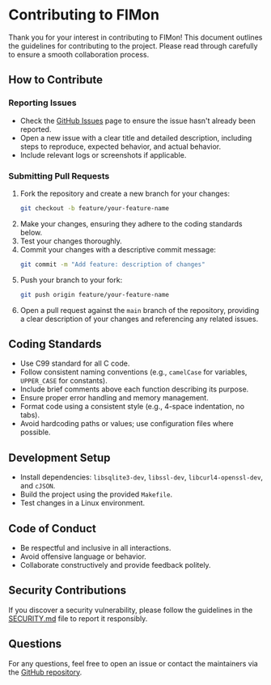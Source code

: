 # Contributing to FIMon

Thank you for your interest in contributing to FIMon! This document outlines the guidelines for contributing to the project. Please read through carefully to ensure a smooth collaboration process.

## How to Contribute

### Reporting Issues
- Check the [GitHub Issues](https://github.com/Sepehr0Day/FIMon/issues) page to ensure the issue hasn't already been reported.
- Open a new issue with a clear title and detailed description, including steps to reproduce, expected behavior, and actual behavior.
- Include relevant logs or screenshots if applicable.

### Submitting Pull Requests
1. Fork the repository and create a new branch for your changes:
   ```bash
   git checkout -b feature/your-feature-name
   ```
2. Make your changes, ensuring they adhere to the coding standards below.
3. Test your changes thoroughly.
4. Commit your changes with a descriptive commit message:
   ```bash
   git commit -m "Add feature: description of changes"
   ```
5. Push your branch to your fork:
   ```bash
   git push origin feature/your-feature-name
   ```
6. Open a pull request against the `main` branch of the repository, providing a clear description of your changes and referencing any related issues.

## Coding Standards
- Use C99 standard for all C code.
- Follow consistent naming conventions (e.g., `camelCase` for variables, `UPPER_CASE` for constants).
- Include brief comments above each function describing its purpose.
- Ensure proper error handling and memory management.
- Format code using a consistent style (e.g., 4-space indentation, no tabs).
- Avoid hardcoding paths or values; use configuration files where possible.

## Development Setup
- Install dependencies: `libsqlite3-dev`, `libssl-dev`, `libcurl4-openssl-dev`, and `cJSON`.
- Build the project using the provided `Makefile`.
- Test changes in a Linux environment.

## Code of Conduct
- Be respectful and inclusive in all interactions.
- Avoid offensive language or behavior.
- Collaborate constructively and provide feedback politely.

## Security Contributions
If you discover a security vulnerability, please follow the guidelines in the [SECURITY.md](SECURITY.md) file to report it responsibly.

## Questions
For any questions, feel free to open an issue or contact the maintainers via the [GitHub repository](https://github.com/Sepehr0Day/FIMon).